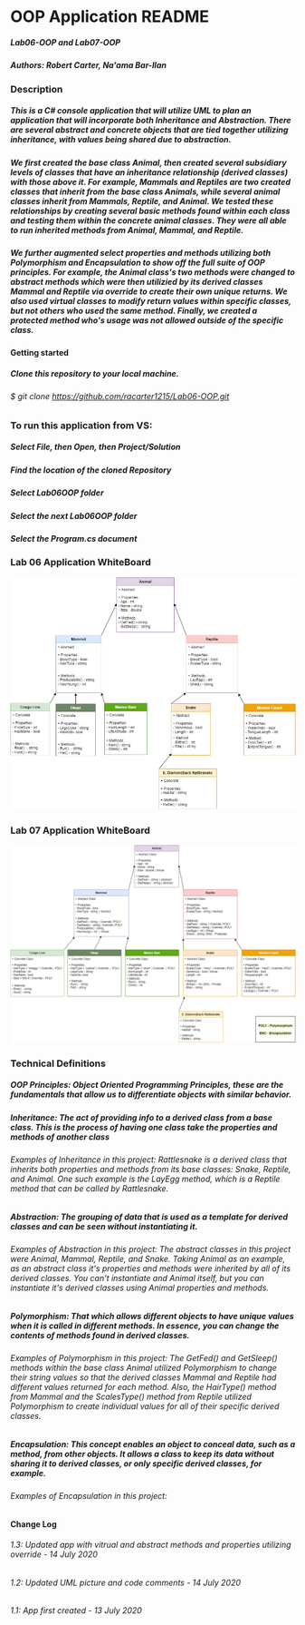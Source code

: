 # OOP Application README
##### Lab06-OOP and Lab07-OOP
##### Authors: Robert Carter, Na'ama Bar-Ilan

### Description

##### This is a C# console application that will utilize UML to plan an application that will incorporate both Inheritance and Abstraction. There are several abstract and concrete objects that are tied together utilizing inheritance, with values being shared due to abstraction. 
##### We first created the base class Animal, then created several subsidiary levels of classes that have an inheritance relationship (derived classes) with those above it. For example, Mammals and Reptiles are two created classes that inherit from the base class Animals, while several animal classes inherit from Mammals, Reptile, and Animal. We tested these relationships by creating several basic methods found within each class and testing them within the concrete animal classes. They were all able to run inherited methods from Animal, Mammal, and Reptile.
##### We further augmented select properties and methods utilizing both Polymorphism and Encapsulation to show off the full suite of OOP principles. For example, the Animal class's two methods were changed to abstract methods which were then utilizied by its derived classes Mammal and Reptile via override to create their own unique returns. We also used virtual classes to modify return values within specific classes, but not others who used the same method. Finally, we created a protected method who's usage was not allowed outside of the specific class.

#### Getting started

##### Clone this repository to your local machine.
###### $ git clone https://github.com/racarter1215/Lab06-OOP.git

### To run this application from VS:

##### Select File, then Open, then Project/Solution
##### Find the location of the cloned Repository
##### Select Lab06OOP folder
##### Select the next Lab06OOP folder
##### Select the Program.cs document

### Lab 06 Application WhiteBoard
![App Image 1](./assets/Lab06UML.png)

### Lab 07 Application WhiteBoard
![App Image 2](./assets/Lab07UML.png)

### Technical Definitions
##### OOP Principles: Object Oriented Programming Principles, these are the fundamentals that allow us to differentiate objects with similar behavior.
##### Inheritance: The act of providing info to a derived class from a base class. This is the process of having one class take the properties and methods of another class
###### Examples of Inheritance in this project: Rattlesnake is a derived class that inherits both properties and methods from its base classes: Snake, Reptile, and Animal. One such example is the LayEgg method, which is a Reptile method that can be called by Rattlesnake.
##### Abstraction: The grouping of data that is used as a template for derived classes and can be seen without instantiating it. 
###### Examples of Abstraction in this project: The abstract classes in this project were Animal, Mammal, Reptile, and Snake. Taking Animal as an example, as an abstract class it's properties and methods were inherited by all of its derived classes. You can't instantiate and Animal itself, but you can instantiate it's derived classes using Animal properties and methods.
##### Polymorphism: That which allows different objects to have unique values when it is called in different methods. In essence, you can change the contents of methods found in derived classes.
###### Examples of Polymorphism in this project: The GetFed() and GetSleep() methods within the base class Animal utilized Polymorphism to change their string values so that the derived classes Mammal and Reptile had different values returned for each method. Also, the HairType() method from Mammal and the ScalesType() method from Reptile utilized Polymorphism to create individual values for all of their specific derived classes.
##### Encapsulation: This concept enables an object to conceal data, such as a method, from other objects. It allows a class to keep its data without sharing it to derived classes, or only specific derived classes, for example. 
###### Examples of Encapsulation in this project: 


#### Change Log
###### 1.3: Updated app with vitrual and abstract methods and properties utilizing override - 14 July 2020
###### 1.2: Updated UML picture and code comments - 14 July 2020
###### 1.1: App first created - 13 July 2020

